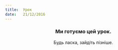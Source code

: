 ```yaml
---
title:  Урок
date:   21/12/2016
---
```


### <center>Ми готуємо цей урок.</center>
<center>Будь ласка, зайдіть пізніше.</center>